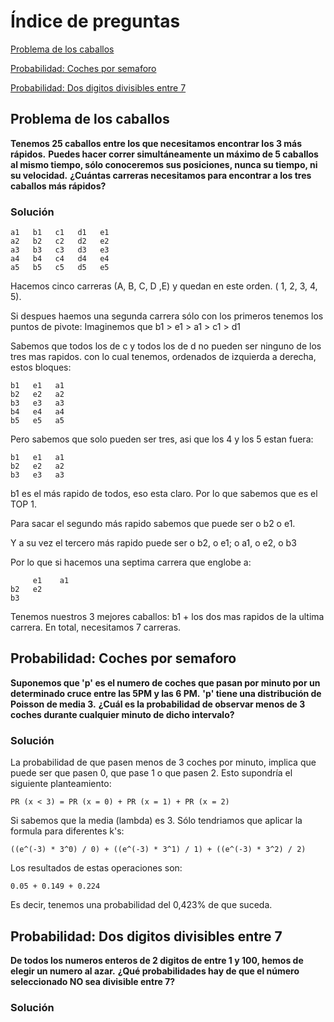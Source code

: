 # Índice de preguntas

[Problema de los caballos](#problema-de-los-caballos)

[Probabilidad: Coches por semaforo](#probabilidad-coches-por-semaforo)

[Probabilidad: Dos digitos divisibles entre 7](#probabilidad-dos-digitos-divisibles-entre-7)

## Problema de los caballos
**Tenemos 25 caballos entre los que necesitamos encontrar los 3 más rápidos.**
**Puedes hacer correr simultáneamente un máximo de 5 caballos al mismo tiempo, sólo conoceremos sus posiciones, nunca su tiempo, ni su velocidad.**
**¿Cuántas carreras necesitamos para encontrar a los tres caballos más rápidos?**


### Solución

	a1   b1   c1   d1   e1
	a2   b2   c2   d2   e2
	a3   b3   c3   d3   e3
	a4   b4   c4   d4   e4
	a5   b5   c5   d5   e5

Hacemos cinco carreras (A, B, C, D ,E) y quedan en este orden. ( 1, 2, 3, 4, 5).

Si despues haemos una segunda carrera sólo con los primeros tenemos los puntos de pivote: Imaginemos que b1 > e1 > a1 > c1 > d1

Sabemos que todos los de c y todos los de d no pueden ser ninguno de los tres mas rapidos. con lo cual tenemos, ordenados de izquierda a derecha, estos bloques:

	b1   e1   a1
	b2   e2   a2
	b3   e3   a3
	b4   e4   a4
	b5   e5   a5

Pero sabemos que solo pueden ser tres, asi que los 4 y los 5 estan fuera:

	b1   e1   a1
	b2   e2   a2
	b3   e3   a3

b1 es el más rapido de todos, eso esta claro. Por lo que sabemos que es el TOP 1.

Para sacar el segundo más rapido sabemos que puede ser o b2 o e1.

Y a su vez el tercero más rapido puede ser o b2, o e1; o a1, o e2, o b3

Por lo que si hacemos una septima carrera que englobe a:

	     e1    a1
	b2   e2
	b3

Tenemos nuestros 3 mejores caballos: b1 + los dos mas rapidos de la ultima carrera. En total, necesitamos 7 carreras.

## Probabilidad: Coches por semaforo
**Suponemos que 'p' es el numero de coches que pasan por minuto por un determinado cruce entre las 5PM y las 6 PM.**
**'p' tiene una distribución de Poisson de media 3.**
**¿Cuál es la probabilidad de observar menos de 3 coches durante cualquier minuto de dicho intervalo?**

### Solución
La probabilidad de que pasen menos de 3 coches por minuto, implica que puede ser que pasen 0, que pase 1 o que pasen 2.
Esto supondría el siguiente planteamiento:

	PR (x < 3) = PR (x = 0) + PR (x = 1) + PR (x = 2)

Si sabemos que la media (lambda) es 3. Sólo tendriamos que aplicar la formula para diferentes k's:

	((e^(-3) * 3^0) / 0) + ((e^(-3) * 3^1) / 1) + ((e^(-3) * 3^2) / 2)

Los resultados de estas operaciones son:

	0.05 + 0.149 + 0.224

Es decir, tenemos una probabilidad del 0,423% de que suceda.

## Probabilidad: Dos digitos divisibles entre 7
**De todos los numeros enteros de 2 digitos de entre 1 y 100, hemos de elegir un numero al azar.**
**¿Qué probabilidades hay de que el número seleccionado NO sea divisible entre 7?**

### Solución
